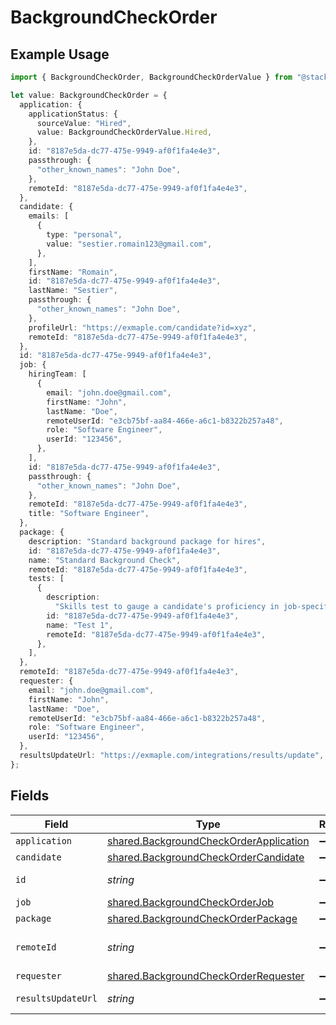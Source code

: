 # BackgroundCheckOrder

## Example Usage

```typescript
import { BackgroundCheckOrder, BackgroundCheckOrderValue } from "@stackone/stackone-client-ts/sdk/models/shared";

let value: BackgroundCheckOrder = {
  application: {
    applicationStatus: {
      sourceValue: "Hired",
      value: BackgroundCheckOrderValue.Hired,
    },
    id: "8187e5da-dc77-475e-9949-af0f1fa4e4e3",
    passthrough: {
      "other_known_names": "John Doe",
    },
    remoteId: "8187e5da-dc77-475e-9949-af0f1fa4e4e3",
  },
  candidate: {
    emails: [
      {
        type: "personal",
        value: "sestier.romain123@gmail.com",
      },
    ],
    firstName: "Romain",
    id: "8187e5da-dc77-475e-9949-af0f1fa4e4e3",
    lastName: "Sestier",
    passthrough: {
      "other_known_names": "John Doe",
    },
    profileUrl: "https://exmaple.com/candidate?id=xyz",
    remoteId: "8187e5da-dc77-475e-9949-af0f1fa4e4e3",
  },
  id: "8187e5da-dc77-475e-9949-af0f1fa4e4e3",
  job: {
    hiringTeam: [
      {
        email: "john.doe@gmail.com",
        firstName: "John",
        lastName: "Doe",
        remoteUserId: "e3cb75bf-aa84-466e-a6c1-b8322b257a48",
        role: "Software Engineer",
        userId: "123456",
      },
    ],
    id: "8187e5da-dc77-475e-9949-af0f1fa4e4e3",
    passthrough: {
      "other_known_names": "John Doe",
    },
    remoteId: "8187e5da-dc77-475e-9949-af0f1fa4e4e3",
    title: "Software Engineer",
  },
  package: {
    description: "Standard background package for hires",
    id: "8187e5da-dc77-475e-9949-af0f1fa4e4e3",
    name: "Standard Background Check",
    remoteId: "8187e5da-dc77-475e-9949-af0f1fa4e4e3",
    tests: [
      {
        description:
          "Skills test to gauge a candidate's proficiency in job-specific skills",
        id: "8187e5da-dc77-475e-9949-af0f1fa4e4e3",
        name: "Test 1",
        remoteId: "8187e5da-dc77-475e-9949-af0f1fa4e4e3",
      },
    ],
  },
  remoteId: "8187e5da-dc77-475e-9949-af0f1fa4e4e3",
  requester: {
    email: "john.doe@gmail.com",
    firstName: "John",
    lastName: "Doe",
    remoteUserId: "e3cb75bf-aa84-466e-a6c1-b8322b257a48",
    role: "Software Engineer",
    userId: "123456",
  },
  resultsUpdateUrl: "https://exmaple.com/integrations/results/update",
};
```

## Fields

| Field                                                                                                   | Type                                                                                                    | Required                                                                                                | Description                                                                                             | Example                                                                                                 |
| ------------------------------------------------------------------------------------------------------- | ------------------------------------------------------------------------------------------------------- | ------------------------------------------------------------------------------------------------------- | ------------------------------------------------------------------------------------------------------- | ------------------------------------------------------------------------------------------------------- |
| `application`                                                                                           | [shared.BackgroundCheckOrderApplication](../../../sdk/models/shared/backgroundcheckorderapplication.md) | :heavy_minus_sign:                                                                                      | N/A                                                                                                     |                                                                                                         |
| `candidate`                                                                                             | [shared.BackgroundCheckOrderCandidate](../../../sdk/models/shared/backgroundcheckordercandidate.md)     | :heavy_minus_sign:                                                                                      | N/A                                                                                                     |                                                                                                         |
| `id`                                                                                                    | *string*                                                                                                | :heavy_minus_sign:                                                                                      | Unique identifier                                                                                       | 8187e5da-dc77-475e-9949-af0f1fa4e4e3                                                                    |
| `job`                                                                                                   | [shared.BackgroundCheckOrderJob](../../../sdk/models/shared/backgroundcheckorderjob.md)                 | :heavy_minus_sign:                                                                                      | N/A                                                                                                     |                                                                                                         |
| `package`                                                                                               | [shared.BackgroundCheckOrderPackage](../../../sdk/models/shared/backgroundcheckorderpackage.md)         | :heavy_minus_sign:                                                                                      | N/A                                                                                                     |                                                                                                         |
| `remoteId`                                                                                              | *string*                                                                                                | :heavy_minus_sign:                                                                                      | Provider's unique identifier                                                                            | 8187e5da-dc77-475e-9949-af0f1fa4e4e3                                                                    |
| `requester`                                                                                             | [shared.BackgroundCheckOrderRequester](../../../sdk/models/shared/backgroundcheckorderrequester.md)     | :heavy_minus_sign:                                                                                      | N/A                                                                                                     |                                                                                                         |
| `resultsUpdateUrl`                                                                                      | *string*                                                                                                | :heavy_minus_sign:                                                                                      | Results update url                                                                                      | https://exmaple.com/integrations/results/update                                                         |
